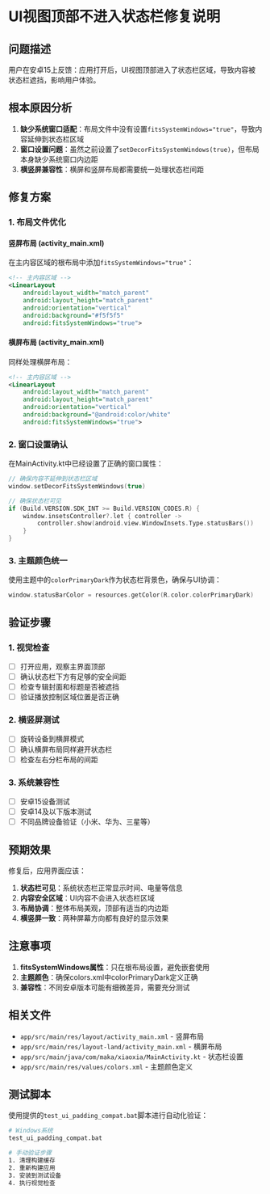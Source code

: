 # UI视图顶部不进入状态栏修复说明

## 问题描述

用户在安卓15上反馈：应用打开后，UI视图顶部进入了状态栏区域，导致内容被状态栏遮挡，影响用户体验。

## 根本原因分析

1. **缺少系统窗口适配**：布局文件中没有设置`fitsSystemWindows="true"`，导致内容延伸到状态栏区域
2. **窗口设置问题**：虽然之前设置了`setDecorFitsSystemWindows(true)`，但布局本身缺少系统窗口内边距
3. **横竖屏兼容性**：横屏和竖屏布局都需要统一处理状态栏间距

## 修复方案

### 1. 布局文件优化

#### 竖屏布局 (activity_main.xml)
在主内容区域的根布局中添加`fitsSystemWindows="true"`：

```xml
<!-- 主内容区域 -->
<LinearLayout
    android:layout_width="match_parent"
    android:layout_height="match_parent"
    android:orientation="vertical"
    android:background="#f5f5f5"
    android:fitsSystemWindows="true">
```

#### 横屏布局 (activity_main.xml)
同样处理横屏布局：

```xml
<!-- 主内容区域 -->
<LinearLayout
    android:layout_width="match_parent"
    android:layout_height="match_parent"
    android:orientation="vertical"
    android:background="@android:color/white"
    android:fitsSystemWindows="true">
```

### 2. 窗口设置确认

在MainActivity.kt中已经设置了正确的窗口属性：

```kotlin
// 确保内容不延伸到状态栏区域
window.setDecorFitsSystemWindows(true)

// 确保状态栏可见
if (Build.VERSION.SDK_INT >= Build.VERSION_CODES.R) {
    window.insetsController?.let { controller ->
        controller.show(android.view.WindowInsets.Type.statusBars())
    }
}
```

### 3. 主题颜色统一

使用主题中的`colorPrimaryDark`作为状态栏背景色，确保与UI协调：

```kotlin
window.statusBarColor = resources.getColor(R.color.colorPrimaryDark)
```

## 验证步骤

### 1. 视觉检查
- [ ] 打开应用，观察主界面顶部
- [ ] 确认状态栏下方有足够的安全间距
- [ ] 检查专辑封面和标题是否被遮挡
- [ ] 验证播放控制区域位置是否正确

### 2. 横竖屏测试
- [ ] 旋转设备到横屏模式
- [ ] 确认横屏布局同样避开状态栏
- [ ] 检查左右分栏布局的间距

### 3. 系统兼容性
- [ ] 安卓15设备测试
- [ ] 安卓14及以下版本测试
- [ ] 不同品牌设备验证（小米、华为、三星等）

## 预期效果

修复后，应用界面应该：

1. **状态栏可见**：系统状态栏正常显示时间、电量等信息
2. **内容安全区域**：UI内容不会进入状态栏区域
3. **布局协调**：整体布局美观，顶部有适当的内边距
4. **横竖屏一致**：两种屏幕方向都有良好的显示效果

## 注意事项

1. **fitsSystemWindows属性**：只在根布局设置，避免嵌套使用
2. **主题颜色**：确保colors.xml中colorPrimaryDark定义正确
3. **兼容性**：不同安卓版本可能有细微差异，需要充分测试

## 相关文件

- `app/src/main/res/layout/activity_main.xml` - 竖屏布局
- `app/src/main/res/layout-land/activity_main.xml` - 横屏布局
- `app/src/main/java/com/maka/xiaoxia/MainActivity.kt` - 状态栏设置
- `app/src/main/res/values/colors.xml` - 主题颜色定义

## 测试脚本

使用提供的`test_ui_padding_compat.bat`脚本进行自动化验证：

```bash
# Windows系统
test_ui_padding_compat.bat

# 手动验证步骤
1. 清理构建缓存
2. 重新构建应用
3. 安装到测试设备
4. 执行视觉检查
```